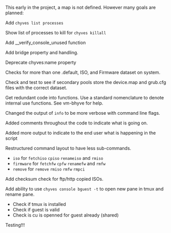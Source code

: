 This early in the project, a map is not defined. However many goals are planned:

Add `chyves list processes`

Show list of processes to kill for `chyves killall`

Add __verify_console_unused function
  
Add bridge property and handling.

Deprecate chyves:name property

Checks for more than one .default, ISO, and Firmware dataset on system.

Check and test to see if secondary pools store the device.map and grub.cfg files with the correct dataset.

Get redundant code into functions. Use a standard nomenclature to denote internal use functions. See vm-bhyve for help.

Changed the output of `info` to be more verbose with command line flags.

Added comments throughout the code to indicate what is going on.

Added more output to indicate to the end user what is happening in the script

Restructured command layout to have less sub-commands.
- `iso` for `fetchiso` `cpiso` `renameiso` and `rmiso`
- `firmware` for `fetchfw` `cpfw` `renamefw` and `rmfw`
- `remove` for `remove` `rmiso` `rmfw` `rmpci`

Add checksum check for ftp/http copied ISOs.

Add ability to use `chyves console bguest -t` to open new pane in tmux and rename pane.
- Check if tmux is installed
- Check if guest is valid
- Check is cu is openned for guest already (shared)

Testing!!!
